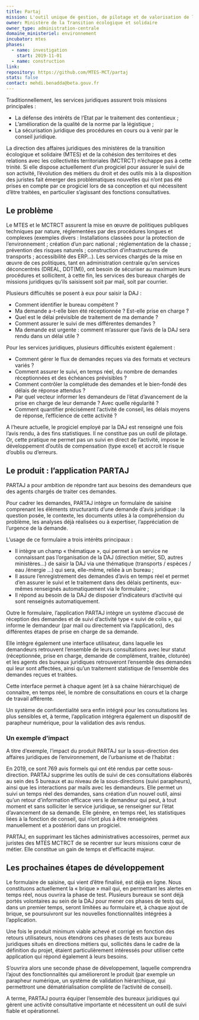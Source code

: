 ```yaml
---
title: Partaj
mission: L'outil unique de gestion, de pilotage et de valorisation de l'activité conseil des affaires juridiques
owner: Ministère de la Transition écologique et solidaire
owner_type: administration-centrale
domaine_ministeriel: environnement
incubator: mtes
phases:
  - name: investigation
    start: 2019-11-01
  - name: construction
link:
repository: https://github.com/MTES-MCT/partaj
stats: false
contact: mehdi.benadda@beta.gouv.fr
---
```


Traditionnellement, les services juridiques assurent trois missions principales :

- La défense des intérêts de l’Etat par le traitement des contentieux ;
- L’amélioration de la qualité de la norme par la légistique ;
- La sécurisation juridique des procédures en cours ou à venir par le conseil juridique.

La direction des affaires juridiques des ministères de la transition écologique et solidaire (MTES) et de la cohésion des territoires et des relations avec les collectivités territoriales (MCTRCT) n’échappe pas à cette trinité. Si elle dispose actuellement d’un progiciel pour assurer le suivi de son activité, l’évolution des métiers du droit et des outils mis à la disposition des juristes fait émerger des problématiques nouvelles qui n’ont pas été prises en compte par ce progiciel lors de sa conception et qui nécessitent d’être traitées, en particulier s’agissant des fonctions consultatives.

## Le problème

Le MTES et le MCTRCT assurent la mise en œuvre de politiques publiques techniques par nature, réglementées par des procédures longues et complexes (exemples divers : Installations classées pour la protection de l’environnement ; création d’un parc national ; réglementation de la chasse ; prévention des risques naturels ; construction d’infrastructures de transports ; accessibilité des ERP…). Les services chargés de la mise en œuvre de ces politiques, tant en administration centrale qu’en services déconcentrés (DREAL, DDT(M)), ont besoin de sécuriser au maximum leurs procédures et sollicitent, à cette fin, les services des bureaux chargés de missions juridiques qu’ils saisissent soit par mail, soit par courrier.

Plusieurs difficultés se posent à eux pour saisir la DAJ :

- Comment identifier le bureau compétent ?
- Ma demande a-t-elle bien été réceptionnée ? Est-elle prise en charge ?
- Quel est le délai prévisible de traitement de ma demande ?
- Comment assurer le suivi de mes différentes demandes ?
- Ma demande est urgente : comment m’assurer que l’avis de la DAJ sera rendu dans un délai utile ?


Pour les services juridiques, plusieurs difficultés existent également :

- Comment gérer le flux de demandes reçues via des formats et vecteurs variés ?
- Comment assurer le suivi, en temps réel, du nombre de demandes réceptionnées et des échéances prévisibles ?
- Comment contrôler la complétude des demandes et le bien-fondé des délais de réponse attendus ?
- Par quel vecteur informer les demandeurs de l’état d’avancement de la prise en charge de leur demande ? Avec quelle régularité ?
- Comment quantifier précisément l’activité de conseil, les délais moyens de réponse, l’efficience de cette activité ?

A l’heure actuelle, le progiciel employé par la DAJ est renseigné une fois l’avis rendu, à des fins statistiques. Il ne constitue pas un outil de pilotage. Or, cette pratique ne permet pas un suivi en direct de l’activité, impose le développement d’outils de compensation (type excel) et accroit le risque d’oublis ou d’erreurs.

## Le produit : l’application PARTAJ

PARTAJ a pour ambition de répondre tant aux besoins des demandeurs que des agents chargés de traiter ces demandes.

Pour cadrer les demandes, PARTAJ intègre un formulaire de saisine comprenant les éléments structurants d’une demande d’avis juridique : la question posée, le contexte, les documents utiles à la compréhension du problème, les analyses déjà réalisées ou à expertiser, l’appréciation de l’urgence de la demande.

L’usage de ce formulaire a trois intérêts principaux :

- Il intègre un champ « thématique », qui permet à un service ne connaissant pas l’organisation de la DAJ (direction métier, SD, autres ministères…) de saisir la DAJ via une thématique (transports / espèces / eau /énergie …) qui sera, elle-même, reliée à un bureau ;
- Il assure l’enregistrement des demandes d’avis en temps réel et permet d’en assurer le suivi et le traitement dans des délais pertinents, eux-mêmes renseignés automatiquement via le formulaire ;
- Il répond au besoin de la DAJ de disposer d’indicateurs d’activité qui sont renseignés automatiquement.

Outre le formulaire, l’application PARTAJ intègre un système d’accusé de réception des demandes et de suivi d’activité type « suivi de colis », qui informe le demandeur (par mail ou directement via l’application), des différentes étapes de prise en charge de sa demande.

Elle intègre également une interface utilisateur, dans laquelle les demandeurs retrouvent l’ensemble de leurs consultations avec leur statut (réceptionnée, prise en charge, demande de complément, traitée, cloturée) et les agents des bureaux juridiques retrouveront l’ensemble des demandes qui leur sont affectées, ainsi qu’un traitement statistique de l’ensemble des demandes reçues et traitées.

Cette interface permet à chaque agent (et à sa chaine hiérarchique) de connaitre, en temps réel, le nombre de consultations en cours et la charge de travail afférente.

Un système de confidentialité sera enfin intégré pour les consultations les plus sensibles et, à terme, l’application intégrera également un dispositif de parapheur numérique, pour la validation des avis rendus.

### Un exemple d'impact

A titre d’exemple, l’impact du produit PARTAJ sur la sous-direction des affaires juridiques de l’environnement, de l’urbanisme et de l’habitat :

En 2019, ce sont 769 avis formels qui ont été rendus par cette sous-direction. PARTAJ supprime les outils de suivi de ces consultations élaborés au sein des 5 bureaux et au niveau de la sous-directions (suivi parapheurs), ainsi que les interactions par mails avec les demandeurs. Elle permet un suivi un temps réel des demandes, sans création d’un nouvel outil, ainsi qu’un retour d’information efficace vers le demandeur qui peut, à tout moment et sans solliciter le service juridique, se renseigner sur l’état d’avancement de sa demande. Elle génère, en temps réel, les statistiques liées à la fonction de conseil, qui n’ont plus à être renseignées manuellement et a postériori dans un progiciel.

PARTAJ, en supprimant les tâches administratives accessoires, permet aux juristes des MTES MCTRCT de se recentrer sur leurs missions cœur de métier. Elle constitue un gain de temps et d’efficacité majeur.

## Les prochaines étapes de développement

Le formulaire de saisine, qui vient d’être finalisé, est déjà en ligne. Nous constituons actuellement la « brique » mail qui, en permettant les alertes en temps réel, nous ouvrira la phase de test. Plusieurs bureaux se sont déjà portés volontaires au sein de la DAJ pour mener ces phases de tests qui, dans un premier temps, seront limitées au formulaire et, à chaque ajout de brique, se poursuivront sur les nouvelles fonctionnalités intégrées à l’application.

Une fois le produit minimum viable achevé et corrigé en fonction des retours utilisateurs, nous étendrons ces phases de tests aux bureau juridiques situés en directions métiers qui, sollicités dans le cadre de la définition du projet, étaient particulièrement intéressés pour utiliser cette application qui répond également à leurs besoins.

S’ouvrira alors une seconde phase de développement, laquelle comprendra l’ajout des fonctionnalités qui amélioreront le produit (par exemple un parapheur numérique, un système de validation hiérarchique, qui permettront une dématérialisation complète de l’activité de conseil).

A terme, PARTAJ pourra équiper l’ensemble des bureaux juridiques qui gèrent une activité consultative importante et nécessitent un outil de suivi fiable et opérationnel.
